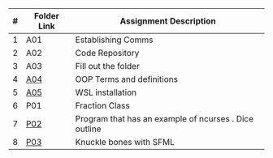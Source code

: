 |  #  | Folder Link                            | Assignment Description                               |
| :-: | -------------------------------------- | ---------------------------------------------------- |
|  1  | A01 | Establishing Comms |
|  2  | A02 | Code Repository |
|  3  | A03 | Fill out the folder |
|  4  | [A04](https://github.com/nelo-igwe/4883-Prog-Tech-nelo-igwe/tree/main/Assignments/A04) | OOP Terms and definitions 
|  5  | [A05](https://github.com/nelo-igwe/4883-Prog-Tech-nelo-igwe/tree/main/A05)| WSL installation | 
|  6  | P01  | Fraction Class |
|  7  | [P02](https://github.com/nelo-igwe/4883-Prog-Tech-nelo-igwe/tree/main/Assignments/P02) |Program that has an example of ncurses . Dice outline |
|  8  | [P03](https://github.com/nelo-igwe/4883-Prog-Tech-nelo-igwe/tree/main/SFML%20KNUCKLE%20BONES%20) | Knuckle bones with SFML 


